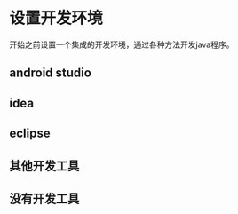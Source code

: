 # 设置开发环境

开始之前设置一个集成的开发环境，通过各种方法开发java程序。

## android studio

## idea

## eclipse

## 其他开发工具

## 没有开发工具